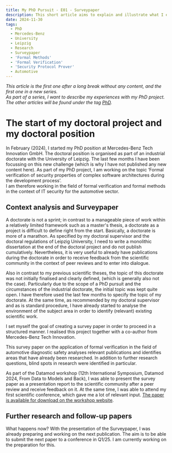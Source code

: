 ```yaml
---
title: My PhD Pursuit - E01 - Surveypaper
description: This short article aims to explain and illustrate what I experienced when starting to work on my PhD.
date: 2024-11-30
tags:
  - PhD
  - Mercedes-Benz
  - University
  - Leipzig
  - Research
  - Surveypaper
  - 'Formal Methods'
  - 'Formal Verification'
  - 'Security Protocol Prover'
  - Automotive
---
```


_This article is the first one after a long break without any content, and the first one in a new series.  
As part of a series, I want to describe my experiences with my PhD project.
The other articles will be found under the tag [PhD](/tags/phd/)._

# The start of my doctoral project and my doctoral position

In February (2024), I started my PhD position at Mercedes-Benz Tech Innovation GmbH.
The doctoral position is organised as part of an industrial doctorate with the University of Leipzig.
The last few months I have been focussing on this new challenge (which is why I have not published any new content here).
As part of my PhD project, I am working on the topic ‘Formal verification of security properties of complex software architectures during the development process’.  
I am therefore working in the field of formal verification and formal methods in the context of IT security for the automotive sector.

## Context analysis and Surveypaper
A doctorate is not a sprint; in contrast to a manageable piece of work within a relatively limited framework such as a master's thesis, a doctorate as a project is difficult to define right from the start.
Basically, a doctorate is more of a marathon.
As specified by my doctoral supervisor and the doctoral regulations of Leipzig University, I need to write a monolithic dissertation at the end of the doctoral project and do not publish cumulatively.
Nevertheless, it is very useful to already have publications during the doctorate in order to receive feedback from the scientific community in the context of peer reviews and to enter into dialogue.

Also in contrast to my previous scientific theses, the topic of this doctorate was not initially finalised and clearly defined, (which is generally also not the case).
Particularly due to the scope of a PhD pursuit and the circumstances of the industrial doctorate, the initial topic was kept quite open.
I have therefore used the last few months to specify the topic of my doctorate.
At the same time, as recommended by my doctoral supervisor and as is standard procedure, I have already started to analyse the environment of the subject area in order to identify (relevant) existing scientific work.

I set myself the goal of creating a survey paper in order to proceed in a structured manner.
I realised this project together with a co-author from Mercedes-Benz Tech Innovation.

This survey paper on the application of formal verification in the field of automotive diagnostic safety analyses relevant publications and identifies areas that have already been researched.
In addition to further research questions, blind spots in research were identified in particular.

As part of the Datamod workshop (12th International Symposium, Datamod 2024, From Data to Models and Back), I was able to present the survey paper as a presentation report to the scientific community after a peer review and receive feedback on it.
At the same time, I was able to attend my first scientific conference, which gave me a lot of relevant input.
[The paper is available for download on the workshop website](https://datamod-symposium.github.io/DataMod-2024/pdf/DataMod2024_figge.pdf).

## Further research and follow-up papers
What happens now?
With the presentation of the Surveypaper, I was already preparing and working on the next publication.
The aim is to be able to submit the next paper to a conference in Q1/25.
I am currently working on the preparation for this.